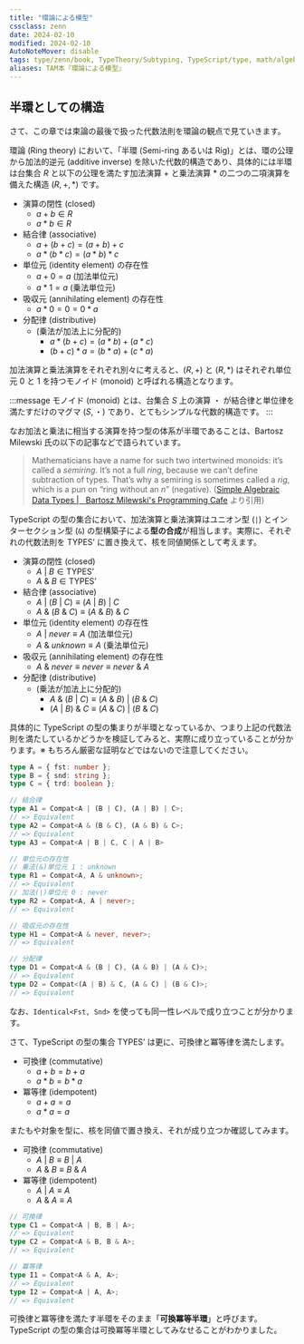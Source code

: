 ```yaml
---
title: "環論による模型"
cssclass: zenn
date: 2024-02-10
modified: 2024-02-10
AutoNoteMover: disable
tags: type/zenn/book, TypeTheory/Subtyping, TypeScript/type, math/algebra
aliases: TAM本『環論による模型』
---
```


## 半環としての構造

さて、この章では束論の最後で扱った代数法則を環論の観点で見ていきます。

環論 (Ring theory) において、「半環 (Semi-ring あるいは Rig)」とは、環の公理から加法的逆元 (additive inverse) を除いた代数的構造であり、具体的には半環は台集合 $R$ と以下の公理を満たす加法演算 $+$ と乗法演算 $*$ の二つの二項演算を備えた構造 $(R, +, *)$ です。

- 演算の閉性 (closed)
    - $a + b \in R$
    - $a * b \in R$
- 結合律 (associative)
    - $a + (b + c) = (a + b) + c$
    - $a * (b * c) = (a * b) * c$
- 単位元 (identity element) の存在性
    - $a + 0 = a$ (加法単位元)
    - $a * 1 = a$ (乗法単位元)
- 吸収元 (annihilating element) の存在性
    - $a * 0 = 0 = 0 * a$
- 分配律 (distributive)
    - (乗法が加法上に分配的)
        - $a * (b + c) = (a * b) + (a * c)$
        - $(b + c) * a = (b * a) + (c * a)$

加法演算と乗法演算をそれぞれ別々に考えると、$(R, +)$ と $(R, *)$ はそれぞれ単位元 $0$ と $1$ を持つモノイド (monoid) と呼ばれる構造となります。

:::message
モノイド (monoid) とは、台集合 $S$ 上の演算 $・$ が結合律と単位律を満たすだけのマグマ $(S, ・)$ であり、とてもシンプルな代数的構造です。
:::

なお加法と乗法に相当する演算を持つ型の体系が半環であることは、Bartosz Milewski 氏の以下の記事などで語られています。

> Mathematicians have a name for such two intertwined monoids: it’s called a _semiring_. It’s not a full _ring_, because we can’t define subtraction of types. That’s why a semiring is sometimes called a _rig_, which is a pun on “ring without an _n_” (negative).
> ([Simple Algebraic Data Types |   Bartosz Milewski's Programming Cafe](https://bartoszmilewski.com/2015/01/13/simple-algebraic-data-types/) より引用)

TypeScript の型の集合において、加法演算と乗法演算はユニオン型 (`|`) とインターセクション型 (`&`) の型構築子による**型の合成**が相当します。実際に、それぞれの代数法則を $\text{TYPES'}$ に置き換えて、核を同値関係として考えます。

- 演算の閉性 (closed)
    - $A\ |\ B \in \text{TYPES'}$
    - $A\ \&\ B \in \text{TYPES'}$
- 結合律 (associative)
    - $A\ |\ (B\ |\ C) \equiv (A\ |\ B)\ |\ C$
    - $A\ \&\ (B\ \&\ C) \equiv (A\ \&\ B)\ \&\ C$
- 単位元 (identity element) の存在性
    - $A\ |\ never \equiv A$ (加法単位元)
    - $A\ \&\ unknown \equiv A$ (乗法単位元)
- 吸収元 (annihilating element) の存在性
    - $A\ \&\ never \equiv never \equiv never\ \&\ A$
- 分配律 (distributive)
    - (乗法が加法上に分配的)
        - $A\ \&\ (B\ |\ C) \equiv (A\ \&\ B)\ |\ (B\ \&\ C)$
        - $(A\ |\ B)\ \&\ C \equiv (A\ \&\ C)\ |\ (B\ \&\ C)$

具体的に TypeScript の型の集まりが半環となっているか、つまり上記の代数法則を満たしているかどうかを検証してみると、実際に成り立っていることが分かります。※ もちろん厳密な証明などではないので注意してください。

```ts
type A = { fst: number };
type B = { snd: string };
type C = { trd: boolean };

// 結合律
type A1 = Compat<A | (B | C), (A | B) | C>;
// => Equivalent
type A2 = Compat<A & (B & C), (A & B) & C>;
// => Equivalent
type A3 = Compat<A | B | C, C | A | B>

// 単位元の存在性
// 乗法(&)単位元 1 : unknown
type R1 = Compat<A, A & unknown>;
// => Equivalent
// 加法(|)単位元 0 : never
type R2 = Compat<A, A | never>;
// => Equivalent

// 吸収元の存在性
type H1 = Compat<A & never, never>;
// => Equivalent

// 分配律
type D1 = Compat<A & (B | C), (A & B) | (A & C)>;
// => Equivalent
type D2 = Compat<(A | B) & C, (A & C) | (B & C)>;
// => Equivalent
```

なお、`Identical<Fst, Snd>` を使っても同一性レベルで成り立つことが分かります。

さて、TypeScript の型の集合 $\text{TYPES'}$ は更に、可換律と冪等律を満たします。

- 可換律 (commutative)
    - $a + b = b + a$
    - $a * b = b * a$
- 冪等律 (idempotent)
    - $a + a = a$
    - $a * a = a$

またもや対象を型に、核を同値で置き換え、それが成り立つか確認してみます。

- 可換律 (commutative)
    - $A\ |\ B \equiv B\ |\ A$
    - $A\ \&\ B \equiv B\ \&\ A$
- 冪等律 (idempotent)
    - $A\ |\ A \equiv A$
    - $A\ \&\ A \equiv A$

```ts
// 可換律
type C1 = Compat<A | B, B | A>;
// => Equivalent
type C2 = Compat<A & B, B & A>;
// => Equivalent

// 冪等律
type I1 = Compat<A & A, A>;
// => Equivalent
type I2 = Compat<A | A, A>;
// => Equivalent
```

可換律と冪等律を満たす半環をそのまま「**可換冪等半環**」と呼びます。TypeScript の型の集合は可換冪等半環としてみなせることがわかりました。
